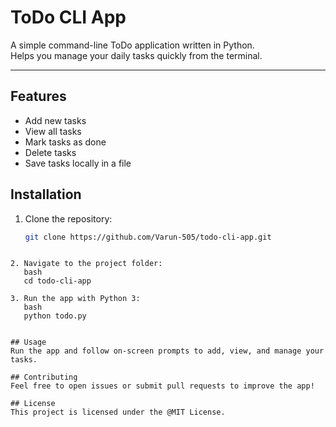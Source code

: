# ToDo CLI App

A simple command-line ToDo application written in Python.  
Helps you manage your daily tasks quickly from the terminal.

---

## Features

- Add new tasks  
- View all tasks  
- Mark tasks as done  
- Delete tasks  
- Save tasks locally in a file

## Installation

1. Clone the repository:
   ```bash
   git clone https://github.com/Varun-505/todo-cli-app.git
````

2. Navigate to the project folder:
   bash
   cd todo-cli-app
   
3. Run the app with Python 3:
   bash
   python todo.py
   

## Usage
Run the app and follow on-screen prompts to add, view, and manage your tasks.

## Contributing
Feel free to open issues or submit pull requests to improve the app!

## License
This project is licensed under the @MIT License.
